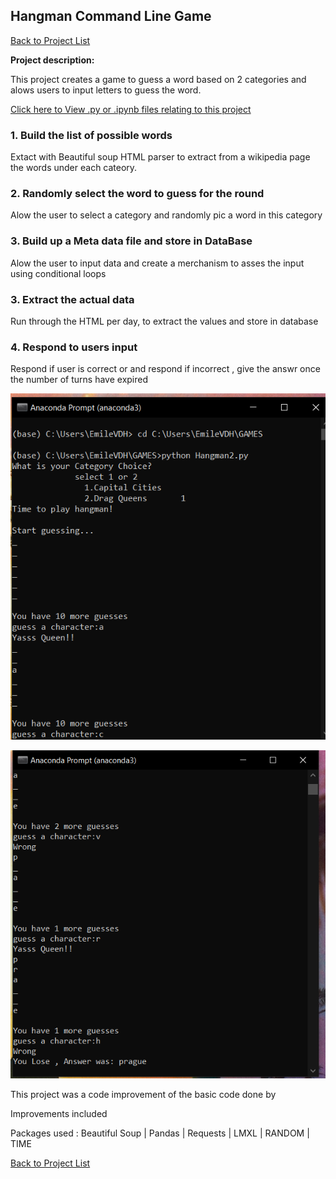 ## Hangman Command Line Game

[Back to Project List](http://emilevdheyde.github.io/)

**Project description:** 

This project creates a game to guess a word based on 2 categories and alows users to input letters to guess the word.

[Click here to View .py or .ipynb files relating to this project](https://github.com/EmileVdHeyde/My-Python-Projects/tree/master/2.%20Hangman%20Game)

### 1. Build the list of possible words

Extact with Beautiful soup HTML parser to extract from a wikipedia page the words under each cateory.

### 2. Randomly select the word to guess for the round

Alow the user to select a category and randomly pic a word in this category 

### 3. Build up a Meta data file and store in DataBase

Alow the user to input data and create a merchanism to asses the input using conditional loops

### 3. Extract the actual data 

Run through the HTML per day, to extract the values and store in database 

### 4. Respond to users input 

Respond if user is correct or and respond if incorrect , give the answr once the number of turns have expired

![image](images/view1.PNG)

![image](images/view2.PNG)


This project was a code improvement of the basic code done by 

Improvements included
>
>
>
>

Packages used :
Beautiful Soup | Pandas | Requests | LMXL | RANDOM | TIME

[Back to Project List](http://emilevdheyde.github.io/)

